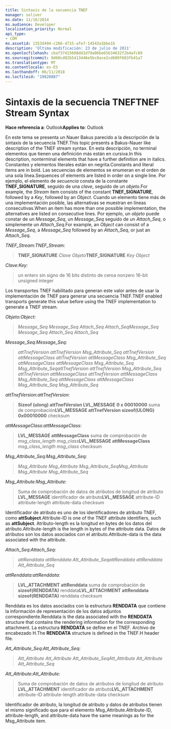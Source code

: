 ```yaml
---
title: Sintaxis de la secuencia TNEF
manager: soliver
ms.date: 11/16/2014
ms.audience: Developer
localization_priority: Normal
api_type:
- COM
ms.assetid: 1353d494-c266-4715-afe7-14543a1bbe1b
description: 'Última modificación: 23 de julio de 2011'
ms.openlocfilehash: cbaf37415608dd1d79a06be65b34632f2b4afc89
ms.sourcegitcommit: 9d60cd82b5413446e5bc8ace2cd689f683fb41a7
ms.translationtype: MT
ms.contentlocale: es-ES
ms.lasthandoff: 06/11/2018
ms.locfileid: "19820887"
---
```

# <a name="tnef-stream-syntax"></a><span data-ttu-id="a6572-103">Sintaxis de la secuencia TNEF</span><span class="sxs-lookup"><span data-stu-id="a6572-103">TNEF Stream Syntax</span></span>

  
  
<span data-ttu-id="a6572-104">**Hace referencia a**: Outlook</span><span class="sxs-lookup"><span data-stu-id="a6572-104">**Applies to**: Outlook</span></span> 
  
<span data-ttu-id="a6572-105">En este tema se presenta un Nauer Bakus parecido a la descripción de la sintaxis de la secuencia TNEF.</span><span class="sxs-lookup"><span data-stu-id="a6572-105">This topic presents a Bakus-Nauer like description of the TNEF stream syntax.</span></span> <span data-ttu-id="a6572-106">En esta descripción, no terminal elementos que tienen una definición más están en cursiva.</span><span class="sxs-lookup"><span data-stu-id="a6572-106">In this description, nonterminal elements that have a further definition are in italics.</span></span> <span data-ttu-id="a6572-107">Constantes y elementos literales están en negrita.</span><span class="sxs-lookup"><span data-stu-id="a6572-107">Constants and literal items are in bold.</span></span> <span data-ttu-id="a6572-108">Las secuencias de elementos se enumeran en el orden de una sola línea.</span><span class="sxs-lookup"><span data-stu-id="a6572-108">Sequences of elements are listed in order on a single line.</span></span> <span data-ttu-id="a6572-109">Por ejemplo, el elemento de _secuencia_ consta de la constante **TNEF_SIGNATURE**, seguido de una _clave_, seguido de un _objeto_.</span><span class="sxs-lookup"><span data-stu-id="a6572-109">For example, the  _Stream_ item consists of the constant **TNEF_SIGNATURE**, followed by a  _Key_, followed by an  _Object_.</span></span> <span data-ttu-id="a6572-110">Cuando un elemento tiene más de una implementación posible, las alternativas se muestran en líneas consecutivas.</span><span class="sxs-lookup"><span data-stu-id="a6572-110">When an item has more than one possible implementation, the alternatives are listed on consecutive lines.</span></span> <span data-ttu-id="a6572-111">Por ejemplo, un _objeto_ puede constar de un _Message_Seq_, un _Message_Seq_ seguido de un _Attach_Seq_, o simplemente un _Attach_Seq_.</span><span class="sxs-lookup"><span data-stu-id="a6572-111">For example, an  _Object_ can consist of a  _Message_Seq_, a  _Message_Seq_ followed by an  _Attach_Seq_, or just an  _Attach_Seq_.</span></span>
  
 <span data-ttu-id="a6572-112">_TNEF_Stream:_</span><span class="sxs-lookup"><span data-stu-id="a6572-112">_TNEF_Stream:_</span></span>
  
> <span data-ttu-id="a6572-113">**TNEF_SIGNATURE** _Clave_ _Objeto_</span><span class="sxs-lookup"><span data-stu-id="a6572-113">**TNEF_SIGNATURE** _Key_ _Object_</span></span>
    
 <span data-ttu-id="a6572-114">_Clave:_</span><span class="sxs-lookup"><span data-stu-id="a6572-114">_Key:_</span></span>
  
> <span data-ttu-id="a6572-115">un entero sin signo de 16 bits distinto de cero</span><span class="sxs-lookup"><span data-stu-id="a6572-115">a nonzero 16-bit unsigned integer</span></span>
    
<span data-ttu-id="a6572-116">Los transportes TNEF habilitado para generan este valor antes de usar la implementación de TNEF para generar una secuencia TNEF.</span><span class="sxs-lookup"><span data-stu-id="a6572-116">TNEF enabled transports generate this value before using the TNEF implementation to generate a TNEF stream.</span></span>
  
 <span data-ttu-id="a6572-117">_Objeto:_</span><span class="sxs-lookup"><span data-stu-id="a6572-117">_Object:_</span></span>
  
>  <span data-ttu-id="a6572-118">_Message_Seq Message_Seq Attach_Seq Attach_Seq_</span><span class="sxs-lookup"><span data-stu-id="a6572-118">_Message_Seq Message_Seq Attach_Seq Attach_Seq_</span></span>
    
 <span data-ttu-id="a6572-119">_Message_Seq:_</span><span class="sxs-lookup"><span data-stu-id="a6572-119">_Message_Seq:_</span></span>
  
>  <span data-ttu-id="a6572-120">_attTnefVersion attTnefVersion Msg_Attribute_Seq attTnefVersion attMessageClass attTnefVersion attMessageClass Msg_Attribute_Seq attMessageClass attMessageClass Msg_Attribute_Seq Msg_Attribute_Seq_</span><span class="sxs-lookup"><span data-stu-id="a6572-120">_attTnefVersion attTnefVersion Msg_Attribute_Seq attTnefVersion attMessageClass attTnefVersion attMessageClass Msg_Attribute_Seq attMessageClass attMessageClass Msg_Attribute_Seq Msg_Attribute_Seq_</span></span>
    
 <span data-ttu-id="a6572-121">_attTnefVersion:_</span><span class="sxs-lookup"><span data-stu-id="a6572-121">_attTnefVersion:_</span></span>
  
> <span data-ttu-id="a6572-122">**Sizeof (ulong) attTnefVersion LVL_MESSAGE** **0 x 00010000** suma de comprobación</span><span class="sxs-lookup"><span data-stu-id="a6572-122">**LVL_MESSAGE attTnefVersion sizeof(ULONG)** **0x00010000** checksum</span></span> 
    
 <span data-ttu-id="a6572-123">_attMessageClass:_</span><span class="sxs-lookup"><span data-stu-id="a6572-123">_attMessageClass:_</span></span>
  
> <span data-ttu-id="a6572-124">**LVL_MESSAGE attMessageClass** suma de comprobación de _msg_class_length msg_class_</span><span class="sxs-lookup"><span data-stu-id="a6572-124">**LVL_MESSAGE attMessageClass** _msg_class_length msg_class_ checksum</span></span> 
    
 <span data-ttu-id="a6572-125">_Msg_Attribute_Seq:_</span><span class="sxs-lookup"><span data-stu-id="a6572-125">_Msg_Attribute_Seq:_</span></span>
  
>  <span data-ttu-id="a6572-126">_Msg_Attribute Msg_Attribute Msg_Attribute_Seq_</span><span class="sxs-lookup"><span data-stu-id="a6572-126">_Msg_Attribute Msg_Attribute Msg_Attribute_Seq_</span></span>
    
 <span data-ttu-id="a6572-127">_Msg_Attribute:_</span><span class="sxs-lookup"><span data-stu-id="a6572-127">_Msg_Attribute:_</span></span>
  
> <span data-ttu-id="a6572-128">Suma de comprobación de datos de atributos de longitud de atributo **LVL_MESSAGE** identificador de atributo</span><span class="sxs-lookup"><span data-stu-id="a6572-128">**LVL_MESSAGE** attribute-ID attribute-length attribute-data checksum</span></span> 
    
<span data-ttu-id="a6572-129">Identificador de atributo es uno de los identificadores de atributo TNEF, como **attSubject**.</span><span class="sxs-lookup"><span data-stu-id="a6572-129">Attribute-ID is one of the TNEF attribute identifiers, such as **attSubject**.</span></span> <span data-ttu-id="a6572-130">Atributo-length es la longitud en bytes de los datos del atributo.</span><span class="sxs-lookup"><span data-stu-id="a6572-130">Attribute-length is the length in bytes of the attribute data.</span></span> <span data-ttu-id="a6572-131">Datos de atributos son los datos asociados con el atributo.</span><span class="sxs-lookup"><span data-stu-id="a6572-131">Attribute-data is the data associated with the attribute.</span></span>
  
 <span data-ttu-id="a6572-132">_Attach_Seq:_</span><span class="sxs-lookup"><span data-stu-id="a6572-132">_Attach_Seq:_</span></span>
  
>  <span data-ttu-id="a6572-133">_attRenddata attRenddata Att_Attribute_Seq_</span><span class="sxs-lookup"><span data-stu-id="a6572-133">_attRenddata attRenddata Att_Attribute_Seq_</span></span>
    
 <span data-ttu-id="a6572-134">_attRenddata:_</span><span class="sxs-lookup"><span data-stu-id="a6572-134">_attRenddata:_</span></span>
  
> <span data-ttu-id="a6572-135">**LVL_ATTACHMENT attRenddata** suma de comprobación de **sizeof(RENDDATA)** renddata</span><span class="sxs-lookup"><span data-stu-id="a6572-135">**LVL_ATTACHMENT attRenddata** **sizeof(RENDDATA)** renddata checksum</span></span> 
    
<span data-ttu-id="a6572-136">Renddata es los datos asociados con la estructura **RENDDATA** que contiene la información de representación de los datos adjuntos correspondiente.</span><span class="sxs-lookup"><span data-stu-id="a6572-136">Renddata is the data associated with the **RENDDATA** structure that contains the rendering information for the corresponding attachment.</span></span> <span data-ttu-id="a6572-137">La estructura **RENDDATA** se define en el TNEF. Archivo de encabezado H.</span><span class="sxs-lookup"><span data-stu-id="a6572-137">The **RENDDATA** structure is defined in the TNEF.H header file.</span></span> 
  
 <span data-ttu-id="a6572-138">_Att_Attribute_Seq:_</span><span class="sxs-lookup"><span data-stu-id="a6572-138">_Att_Attribute_Seq:_</span></span>
  
>  <span data-ttu-id="a6572-139">_Att_Attribute Att_Attribute Att_Attribute_Seq_</span><span class="sxs-lookup"><span data-stu-id="a6572-139">_Att_Attribute Att_Attribute Att_Attribute_Seq_</span></span>
    
 <span data-ttu-id="a6572-140">_Att_Attribute:_</span><span class="sxs-lookup"><span data-stu-id="a6572-140">_Att_Attribute:_</span></span>
  
> <span data-ttu-id="a6572-141">Suma de comprobación de datos de atributos de longitud de atributo **LVL_ATTACHMENT** identificador de atributo</span><span class="sxs-lookup"><span data-stu-id="a6572-141">**LVL_ATTACHMENT** attribute-ID attribute-length attribute-data checksum</span></span> 
    
<span data-ttu-id="a6572-142">Identificador de atributo, la longitud de atributo y datos de atributos tienen el mismo significado que para el elemento Msg_Attribute.</span><span class="sxs-lookup"><span data-stu-id="a6572-142">Attribute-ID, attribute-length, and attribute-data have the same meanings as for the Msg_Attribute item.</span></span>
  

